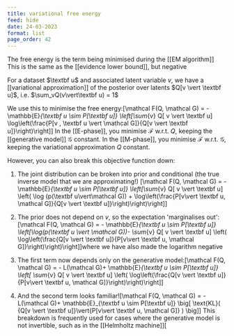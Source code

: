 ```yaml
---
title: variational free energy
feed: hide
date: 24-03-2023
format: list
page_order: 42
---
```



The free energy is the term being minimised during the [[EM algorithm]]
This is the same as the [[evidence lower bound]], but negative

For a dataset $\textbf u$ and associated latent variable $v$, we have a [[variational approximation]] of the posterior over latents $Q[v \vert \textbf u]$, i.e. $\sum_vQ(v\vert\textbf u) = 1$

We use this to minimise the free energy:\[\mathcal F(Q, \mathcal G) = - \mathbb{E}_{\textbf u \sim P[\textbf u]} \left[\sum_{v} Q[ v \vert \textbf u] \log\left(\frac{P[v , \textbf u \vert \mathcal G]}{Q[v \vert \textbf u]}\right)\right]\]
In the [[E-phase]], you minimise $\mathcal F$ w.r.t. $Q$, keeping the [[generative model]] $\mathcal G$ constant.
In the [[M-phase]], you minimise $\mathcal F$ w.r.t. $\mathcal G$, keeping the variational approximation $Q$ constant.

However, you can also break this objective function down:

1. The joint distribution can be broken into prior and conditional (the true inverse model that we are approximating!) \[\mathcal F(Q, \mathcal G) = - \mathbb{E}_{\textbf u \sim P[\textbf u]} \left[\sum_{v} Q[ v \vert \textbf u] \left( \log (p(\textbf u\vert\mathcal G)) + \log\left(\frac{P[v\vert \textbf u, \mathcal G]}{Q[v \vert \textbf u]}\right)\right)\right]\]
2. The prior does not depend on $v$, so the expectation 'marginalises out': \[\mathcal F(Q, \mathcal G) = - \mathbb{E}_{\textbf u \sim P[\textbf u]} \left[\log(p(\textbf u \vert \mathcal G))- \sum_{v} Q[ v \vert \textbf u] \left( \log\left(\frac{Q[v \vert \textbf u]}{P[v\vert \textbf u, \mathcal G]}\right)\right)\right]\]where we have also made the logarithm negative

3. The first term now depends only on the generative model:\[\mathcal F(Q, \mathcal G) = - L(\mathcal G)+ \mathbb{E}_{\textbf u \sim P[\textbf u]} \left[ \sum_{v} Q[ v \vert \textbf u] \left( \log\left(\frac{Q[v \vert \textbf u]}{P[v\vert \textbf u, \mathcal G]}\right)\right)\right]\]
4. And the second term looks familiar!\[\mathcal F(Q, \mathcal G) = - L(\mathcal G)+ \mathbb{E}_{\textbf u \sim P[\textbf u]} \big[ \text{KL}( {Q[v \vert \textbf u]}\\vert{P[v\vert \textbf u, \mathcal G]} ) \big]\]
This breakdown is frequently used for cases where the generative model is not invertible, such as in the [[Helmholtz machine]]\[